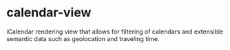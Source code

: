 # calendar-view
iCalendar rendering view that allows for filtering of calendars and extensible semantic data such as geolocation and traveling time.
